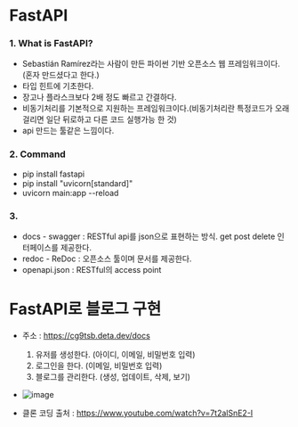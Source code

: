 # FastAPI 
### 1. What is FastAPI?
- Sebastián Ramírez라는 사람이 만든 파이썬 기반 오픈소스 웹 프레임워크이다.(혼자 만드셨다고 한다.)<br>
- 타입 힌트에 기초한다.
- 장고나 플라스크보다 2배 정도 빠르고 간결하다.
- 비동기처리를 기본적으로 지원하는 프레임워크이다.(비동기처리란 특정코드가 오래 걸리면 일단 뒤로하고 다른 코드 실행가능 한 것)
- api 만드는 툴같은 느낌이다.

### 2. Command
- pip install fastapi
- pip install "uvicorn[standard]"
- uvicorn main:app --reload

### 3. 
- docs - swagger : RESTful api를 json으로 표현하는 방식. get post delete 인터페이스를 제공한다.
- redoc - ReDoc : 오픈소스 툴이며 문서를 제공한다.
- openapi.json : RESTful의 access point

# FastAPI로 블로그 구현
- 주소 : https://cg9tsb.deta.dev/docs
  1. 유저를 생성한다. (아이디, 이메일, 비밀번호 입력)
  2. 로그인을 한다. (이메일, 비밀번호 입력)
  3. 블로그를 관리한다. (생성, 업데이트, 삭제, 보기)
- ![image](https://user-images.githubusercontent.com/73030613/199460770-04211653-3032-4ead-a5ef-37e62bd599f5.png)


- 클론 코딩 출처 : https://www.youtube.com/watch?v=7t2alSnE2-I

